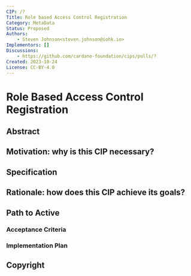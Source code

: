 ```yaml
---
CIP: /?
Title: Role based Access Control Registration
Category: MetaData
Status: Proposed
Authors:
    - Steven Johnson<steven.johnson@iohk.io>
Implementors: []
Discussions:
    - https://github.com/cardano-foundation/cips/pulls/?
Created: 2023-10-24
License: CC-BY-4.0
---
```


<!-- Existing categories:

- Meta     | For meta-CIPs which typically serves another category or group of categories.
- Wallets  | For standardization across wallets (hardware, full-node or light).
- Tokens   | About tokens (fungible or non-fungible) and minting policies in general.
- Metadata | For proposals around metadata (on-chain or off-chain).
- Tools    | A broad category for ecosystem tools not falling into any other category.
- Plutus   | Changes or additions to Plutus
- Ledger   | For proposals regarding the Cardano ledger (including Reward Sharing Schemes)
- Catalyst | For proposals affecting Project Catalyst / the Jormungandr project

-->

<!-- markdownlint-disable MD025-->
# Role Based Access Control Registration

## Abstract
<!-- A short (\~200 word) description of the proposed solution and the technical issue being addressed. -->

## Motivation: why is this CIP necessary?
<!-- A clear explanation that introduces the reason for a proposal, its use cases and stakeholders. 
If the CIP changes an established design then it must outline design issues that motivate a rework. 
For complex proposals, authors must write a Cardano Problem Statement (CPS) as defined in CIP-9999 
and link to it as the `Motivation`. -->

## Specification
<!-- The technical specification should describe the proposed improvement in sufficient technical detail. 
In particular, it should provide enough information that an implementation can be performed solely on the basis 
of the design in the CIP. 
This is necessary to facilitate multiple, interoperable implementations. 
This must include how the CIP should be versioned. 
If a proposal defines structure of on-chain data it must include a CDDL schema in it's specification.-->

## Rationale: how does this CIP achieve its goals?
<!-- The rationale fleshes out the specification by describing what motivated the design and what led to 
particular design decisions.
It should describe alternate designs considered and related work. 
The rationale should provide evidence of consensus within the community and discuss significant objections 
or concerns raised during the discussion.

It must also explain how the proposal affects the backward compatibility of existing solutions when applicable. 
If the proposal responds to a CPS, the 'Rationale' section should explain how it addresses the CPS, 
and answer any questions that the CPS poses for potential solutions.
-->

## Path to Active

### Acceptance Criteria
<!-- Describes what are the acceptance criteria whereby a proposal becomes 'Active' -->

### Implementation Plan
<!-- A plan to meet those criteria. Or `N/A` if not applicable. -->

## Copyright
<!-- The CIP must be explicitly licensed under acceptable copyright terms. -->
